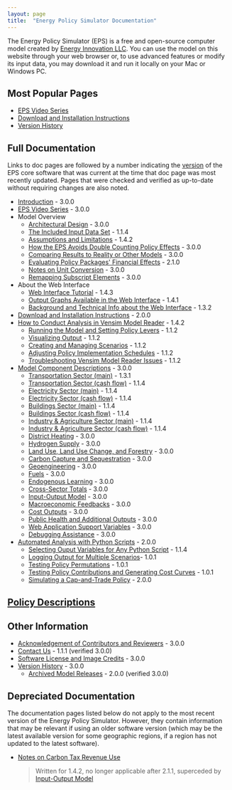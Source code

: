 ```yaml
---
layout: page
title:  "Energy Policy Simulator Documentation"
---
```


The Energy Policy Simulator (EPS) is a free and open-source computer model created by [Energy Innovation LLC](https://energyinnovation.org/).  You can use the model on this website through your web browser or, to use advanced features or modify its input data, you may download it and run it locally on your Mac or Windows PC.

## Most Popular Pages

* [EPS Video Series](video-series.html)
* [Download and Installation Instructions](download.html)
* [Version History](version-history.html)

## Full Documentation

Links to doc pages are followed by a number indicating the [version](version-history.html) of the EPS core software that was current at the time that doc page was most recently updated.  Pages that were checked and verified as up-to-date without requiring changes are also noted.

* [Introduction](introduction.html) - 3.0.0
* [EPS Video Series](video-series.html) - 3.0.0
* Model Overview
  * [Architectural Design](architectural-design.html) - 3.0.0
  * [The Included Input Data Set](input-data.html) - 1.1.4
  * [Assumptions and Limitations](assumptions.html) - 1.4.2
  * [How the EPS Avoids Double Counting Policy Effects](how-the-eps-avoids-double-counting.html) - 3.0.0
  * [Comparing Results to Reality or Other Models](comparing-results.html) - 3.0.0
  * [Evaluating Policy Packages' Financial Effects](evaluating-package-financials.html) - 2.1.0
  * [Notes on Unit Conversion](unit-conversion.html) - 3.0.0
  * [Remapping Subscript Elements](remapping.html) - 3.0.0
* About the Web Interface
  * [Web Interface Tutorial](online-model-tutorial.html) - 1.4.3
  * [Output Graphs Available in the Web Interface](web-interface-graphs.html) - 1.4.1
  * [Background and Technical Info about the Web Interface](background-and-technical-info.html) - 1.3.2
* [Download and Installation Instructions](download.html) - 2.0.0
* [How to Conduct Analysis in Vensim Model Reader](how-to-conduct-analysis.html) - 1.4.2
  * [Running the Model and Setting Policy Levers](running-the-model.html) - 1.1.2
  * [Visualizing Output](visualizing-output.html) - 1.1.2
  * [Creating and Managing Scenarios](creating-and-managing-scenarios.html) - 1.1.2
  * [Adjusting Policy Implementation Schedules](adjusting-plcy-impl-schd.html) - 1.1.2
  * [Troubleshooting Vensim Model Reader Issues](troubleshooting-vensim.html) - 1.1.2
* [Model Component Descriptions](model-component-descriptions.html) - 3.0.0
  * [Transportation Sector (main)](transportation-sector-main.html) - 1.3.1
  * [Transportation Sector (cash flow)](transportation-sector-cash.html) - 1.1.4
  * [Electricity Sector (main)](electricity-sector-main.html) - 1.1.4
  * [Electricity Sector (cash flow)](electricity-sector-cash.html) - 1.1.4
  * [Buildings Sector (main)](buildings-sector-main.html) - 1.1.4
  * [Buildings Sector (cash flow)](buildings-sector-cash.html) - 1.1.4
  * [Industry & Agriculture Sector (main)](industry-ag-main.html) - 1.1.4
  * [Industry & Agriculture Sector (cash flow)](industry-ag-cash.html) - 1.1.4
  * [District Heating](district-heating.html) - 3.0.0
  * [Hydrogen Supply](hydrogen-supply.html) - 3.0.0
  * [Land Use, Land Use Change, and Forestry](lulucf.html) - 3.0.0
  * [Carbon Capture and Sequestration](ccs.html) - 3.0.0
  * [Geoengineering](geoengineering.html) - 3.0.0
  * [Fuels](fuels.html) - 3.0.0
  * [Endogenous Learning](endogenous-learning.html) - 3.0.0
  * [Cross-Sector Totals](cross-sector-totals.html) - 3.0.0
  * [Input-Output Model](io-model.html) - 3.0.0
  * [Macroeconomic Feedbacks](macro-feedbacks.html) - 3.0.0
  * [Cost Outputs](cost-outputs.html) - 3.0.0
  * [Public Health and Additional Outputs](additional-outputs.html) - 3.0.0
  * [Web Application Support Variables](web-app-support.html) - 3.0.0
  * [Debugging Assistance](debugging-assistance.html) - 3.0.0
* [Automated Analysis with Python Scripts](automated-analysis.html) - 2.0.0
  * [Selecting Ouput Variables for Any Python Script](selecting-output-variables.html) - 1.1.4
  * [Logging Output for Multiple Scenarios](logging-output.html)- 1.0.1
  * [Testing Policy Permutations](testing-policy-permutations.html) - 1.0.1
  * [Testing Policy Contributions and Generating Cost Curves](testing-policy-contributions.html) - 1.0.1
  * [Simulating a Cap-and-Trade Policy](simulating-cap-and-trade.html) - 2.0.0

## [Policy Descriptions](policy-design-index.html)

## Other Information

* [Acknowledgement of Contributors and Reviewers](acknowledgement.html) - 3.0.0
* [Contact Us](contact.html) - 1.1.1 (verified 3.0.0)
* [Software License and Image Credits](software-license.html) - 3.0.0
* [Version History](version-history.html) - 3.0.0
  * [Archived Model Releases](archived-releases.html) - 2.0.0 (verified 3.0.0)

## Depreciated Documentation

The documentation pages listed below do not apply to the most recent version of the Energy Policy Simulator.  However, they contain information that may be relevant if using an older software version (which may be the latest available version for some geographic regions, if a region has not updated to the latest software).

  * [Notes on Carbon Tax Revenue Use](carbon-tax-revenue-use.html)
  
    > Written for 1.4.2, no longer applicable after 2.1.1, superceded by [Input-Output Model](io-model.html)